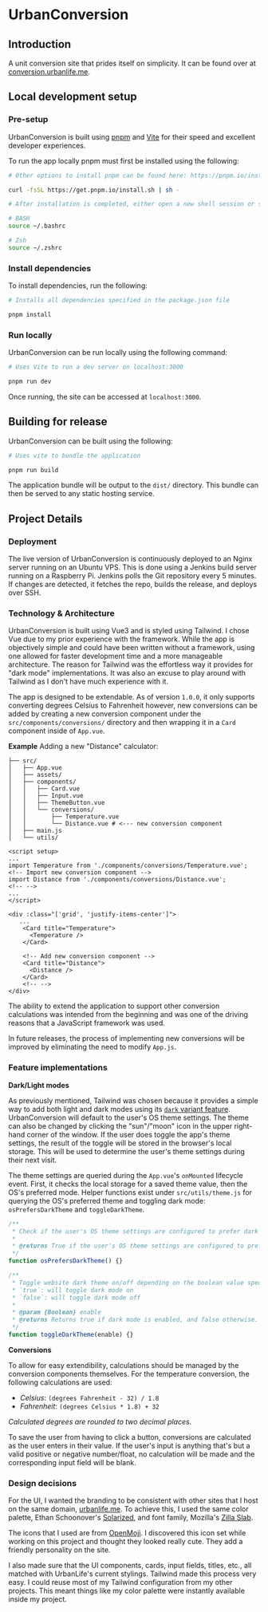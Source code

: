 # UrbanConversion

## Introduction

A unit conversion site that prides itself on simplicity. It can be found over at [conversion.urbanlife.me](https://conversion.urbanlife.me/).

## Local development setup

### Pre-setup

UrbanConversion is built using [pnpm](https://pnpm.io/) and [Vite](https://vitejs.dev/) for their speed and excellent developer experiences.

To run the app locally pnpm must first be installed using the following:

```bash
# Other options to install pnpm can be found here: https://pnpm.io/installation

curl -fsSL https://get.pnpm.io/install.sh | sh -

# After installation is completed, either open a new shell session or source the shell's configuration file

# BASH
source ~/.bashrc

# Zsh
source ~/.zshrc
```

### Install dependencies

To install dependencies, run the following:

```bash
# Installs all dependencies specified in the package.json file

pnpm install
```

### Run locally

UrbanConversion can be run locally using the following command:

```bash
# Uses Vite to run a dev server on localhost:3000

pnpm run dev
```

Once running, the site can be accessed at `localhost:3000`.

## Building for release

UrbanConversion can be built using the following:

```bash
# Uses vite to bundle the application

pnpm run build
```

The application bundle will be output to the `dist/` directory. This bundle can then be served to any static hosting service.

## Project Details

### Deployment

The live version of UrbanConversion is continuously deployed to an Nginx server running on an Ubuntu VPS. This is done using a Jenkins build server running on a Raspberry Pi. Jenkins polls the Git repository every 5 minutes. If changes are detected, it fetches the repo, builds the release, and deploys over SSH.

### Technology & Architecture

UrbanConversion is built using Vue3 and is styled using Tailwind. I chose Vue due to my prior experience with the framework. While the app is objectively simple and could have been written without a framework, using one allowed for faster development time and a more manageable architecture. The reason for Tailwind was the effortless way it provides for "dark mode" implementations. It was also an excuse to play around with Tailwind as I don't have much experience with it.

The app is designed to be extendable. As of version `1.0.0`, it only supports converting degrees Celsius to Fahrenheit however, new conversions can be added by creating a new conversion component under the `src/components/conversions/` directory and then wrapping it in a `Card` component inside of `App.vue`.

**Example**
Adding a new "Distance" calculator:

```text
├── src/
│   ├── App.vue
│   ├── assets/
│   ├── components/
│   │   ├── Card.vue
│   │   ├── Input.vue
│   │   ├── ThemeButton.vue
│   │   └── conversions/
│   │       ├── Temperature.vue
│   │       └── Distance.vue # <--- new conversion component
│   ├── main.js
│   └── utils/
```

```vue
<script setup>
...
import Temperature from './components/conversions/Temperature.vue';
<!-- Import new conversion component -->
import Distance from './components/conversions/Distance.vue';
<!-- -->
...
</script>

<div :class="['grid', 'justify-items-center']">
   ...
    <Card title="Temperature">
      <Temperature />
    </Card>

    <!-- Add new conversion component -->
    <Card title="Distance">
      <Distance />
    </Card>
    <!-- -->
</div>
```

The ability to extend the application to support other conversion calculations was intended from the beginning and was one of the driving reasons that a JavaScript framework was used.

In future releases, the process of implementing new conversions will be improved by eliminating the need to modify `App.js`.

### Feature implementations

**Dark/Light modes**

As previously mentioned, Tailwind was chosen because it provides a simple way to add both light and dark modes using its [`dark` variant feature](https://tailwindcss.com/docs/dark-mode). UrbanConversion will default to the user's OS theme settings. The theme can also be changed by clicking the "sun"/"moon" icon in the upper right-hand corner of the window. If the user does toggle the app's theme settings, the result of the toggle will be stored in the browser's local storage. This will be used to determine the user's theme settings during their next visit.

The theme settings are queried during the `App.vue`'s `onMounted` lifecycle event. First, it checks the local storage for a saved theme value, then the OS's preferred mode. Helper functions exist under `src/utils/theme.js` for querying the OS's preferred theme and toggling dark mode: `osPrefersDarkTheme` and `toggleDarkTheme`.

```javascript
/**
 * Check if the user's OS theme settings are configured to prefer dark mode.
 *
 * @returns True if the user's OS theme settings are configured to prefer dark mode, and false otherwise.
 */
function osPrefersDarkTheme() {}
```

```javascript
/**
 * Toggle website dark theme on/off depending on the boolean value specified.
 * `true`: will toggle dark mode on
 * `false`: will toggle dark mode off
 *
 * @param {Boolean} enable
 * @returns Returns true if dark mode is enabled, and false otherwise.
 */
function toggleDarkTheme(enable) {}
```

**Conversions**

To allow for easy extendibility, calculations should be managed by the conversion components themselves. For the temperature conversion, the following calculations are used:

- _Celsius_: `(degrees Fahrenheit - 32) / 1.8`
- _Fahrenheit_: `(degrees Celsius * 1.8) + 32`

_Calculated degrees are rounded to two decimal places._

To save the user from having to click a button, conversions are calculated as the user enters in their value. If the user's input is anything that's but a valid positive or negative number/float, no calculation will be made and the corresponding input field will be blank.

### Design decisions

For the UI, I wanted the branding to be consistent with other sites that I host on the same domain, [urbanlife.me](https://urbanlife.me). To achieve this, I used the same color palette, Ethan Schoonover's [Solarized](https://ethanschoonover.com/solarized/), and font family, Mozilla's [Zilla Slab](https://blog.mozilla.org/opendesign/zilla-slab-common-language-shared-font/).

The icons that I used are from [OpenMoji](https://openmoji.org/). I discovered this icon set while working on this project and thought they looked really cute. They add a friendly personality on the site.

I also made sure that the UI components, cards, input fields, titles, etc., all matched with UrbanLife's current stylings. Tailwind made this process very easy. I could reuse most of my Tailwind configuration from my other projects. This meant things like my color palette were instantly available inside my project.
